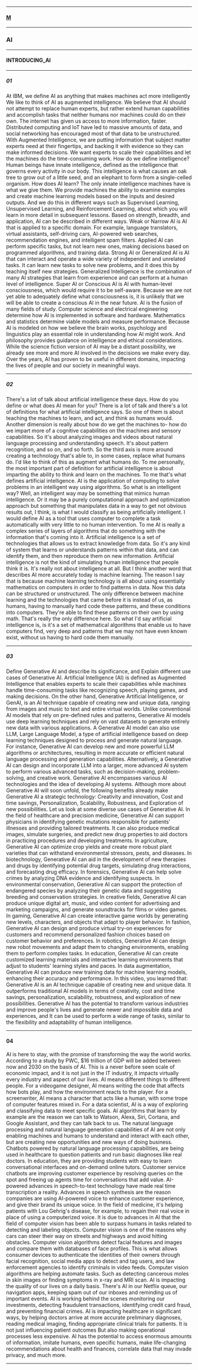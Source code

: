 
---

#### [M](https://github.com/ttltrk/TTT/blob/master/menu.md)

---

### AI

---

#### INTRODUCING_AI

---

##### 01

At IBM, we define AI as
anything that makes machines act more intelligently
We like to think of AI as
augmented intelligence.
We believe that AI should not attempt
to replace human experts, but rather extend human capabilities
and accomplish tasks that neither humans
nor machines could do on their own.
The internet has given us access to more information, faster.
Distributed computing and IoT have led to massive amounts of data,
and social networking has encouraged most of that data to be unstructured.
With Augmented Intelligence, we are putting information
that subject matter experts need at their fingertips,
and backing it with evidence so they can make informed decisions.
We want experts to scale their capabilities and let the machines do the time-consuming work.
How do we define intelligence?
Human beings have innate intelligence, defined as the intelligence that governs every activity in our body.
This intelligence is what causes an oak tree to grow out of a little seed, and an elephant to form from a single-celled organism.
How does AI learn? The only innate intelligence machines have is what we give them.
We provide machines the ability to examine examples and create machine learning models based on the inputs and desired outputs.
And we do this in different ways such as Supervised Learning, Unsupervised Learning,
and Reinforcement Learning, about which you will learn in more detail in subsequent lessons.
Based on strength, breadth, and application, AI can be described in different ways.
Weak or Narrow AI is AI that is applied to a specific domain. For example, language translators, virtual assistants,
self-driving cars, AI-powered web searches, recommendation engines, and intelligent spam filters.
Applied AI can perform specific tasks, but not learn new ones, making decisions based on programmed algorithms, and training data.
Strong AI or Generalized AI is AI that can interact and operate a wide variety of independent and unrelated tasks.
It can learn new tasks to solve new problems, and it does this by teaching itself new strategies.
Generalized Intelligence is the combination of many AI strategies that learn from experience and can perform at a human level of intelligence.
Super AI or Conscious AI is AI with human-level consciousness, which would require it to be self-aware.
Because we are not yet able to adequately define what consciousness is, it is unlikely that we will be able to create a conscious AI in the near future.
AI is the fusion of many fields of study. Computer science and electrical engineering determine how AI is implemented in software and hardware.
Mathematics and statistics determine viable models and measure performance.
Because AI is modeled on how we believe the brain works, psychology and linguistics play an essential role in understanding how AI might work.
And philosophy provides guidance on intelligence and ethical considerations.
While the science fiction version of AI may be a distant possibility,
we already see more and more AI involved in the decisions we make every day.
Over the years, AI has proven to be useful in different domains, impacting the lives of people and our society in meaningful ways.

---

##### 02

There's a lot of talk about artificial intelligence
these days. How do you define or what does AI mean for you? There is a lot of talk and
there's a lot of definitions for what artificial intelligence says. So one of them is about
teaching the machines to learn, and act, and think as humans would. Another dimension is
really about how do we get the machines to- how do we impart more of a cognitive capabilities
on the machines and sensory capabilities. So
it's about analyzing images and videos about natural language processing and understanding
speech. It's about pattern recognition, and so on, and so forth. So the third axis
is more around creating a technology that's able to,
in some cases, replace what humans do. I'd like to think of this as augment what humans
do. To me personally, the most important part of definition for artificial intelligence
is about imparting the ability to think and learn on the machines. To me that's what defines
artificial intelligence. AI is the application of computing to solve
problems in an intelligent way using algorithms. So what is an intelligent way? Well, an intelligent
way may be something that mimics human intelligence. Or it may be a purely computational approach
and optimization approach but something that manipulates data in a way to
get not obvious results out, I think, is what I would classify
as being artificially intelligent. I would define AI as a tool that uses computer to
complete a task automatically with very little to no human intervention.
To me AI is really a complex series of layers of algorithms that
do something with the information that's coming into it.
Artificial intelligence is a set of technologies that
allows us to extract knowledge from data. So it's any kind of system that learns or
understands patterns within that data, and can identify them, and then reproduce them
on new information. Artificial intelligence is not the kind of
simulating human intelligence that people think it is.
It's really not about intelligence at all. But I think another word that describes AI
more accurately today is machine learning. The reason I say that is because machine learning
technology is all about using essentially mathematics on computers in order to find
patterns in data. Now this data can be structured or unstructured.
The only difference between machine learning and
the technologies that came before it is instead of us, as humans, having to manually hard
code these patterns, and these conditions into computers. They're
able to find these patterns on their own by using math. That's really the only difference
here. So what I'd say artificial intelligence is, is it's a set of mathematical algorithms
that enable us to have computers find, very deep and patterns that we may not have even
known exist, without us having to hard code them manually.

---

##### 03

Define Generative AI and describe its significance, and
Explain different use cases of Generative AI.
Artificial Intelligence (AI) is defined as Augmented Intelligence that enables experts
to scale their capabilities while machines handle time-consuming tasks like recognizing
speech, playing games, and making decisions.
On the other hand, Generative Artificial Intelligence, or GenAI, is an AI technique capable of creating
new and unique data, ranging from images and music to text and entire virtual worlds.
Unlike conventional AI models that rely on pre-defined rules and patterns, Generative
AI models use deep learning techniques and rely on vast datasets to generate entirely
new data with various applications.
A Generative AI model can also use LLM, Large Language Model, a type of artificial intelligence
based on deep learning techniques designed to process and generate natural language.
For instance, Generative AI can develop new and more powerful LLM algorithms or architectures,
resulting in more accurate or efficient natural language processing and generation capabilities.
Alternatively, a Generative AI can design and incorporate LLM into a larger, more advanced
AI system to perform various advanced tasks, such as decision-making, problem-solving,
and creative work.
Generative AI encompasses various AI technologies and the idea of developing AI systems.
Although more about Generative AI will soon unfold, the following benefits already make
Generative AI a strategic technology:
Creativity and innovation,
Cost and time savings,
Personalization,
Scalability,
Robustness, and
Exploration of new possibilities.
Let us look at some diverse use cases of Generative AI.
In the field of healthcare and precision medicine, Generative AI can support physicians in identifying
genetic mutations responsible for patients' illnesses and providing tailored treatments.
It can also produce medical images, simulate surgeries, and predict new drug properties
to aid doctors in practicing procedures and developing treatments.
In agriculture, Generative AI can optimize crop yields and create more robust plant varieties
that can withstand environmental stressors, pests, and diseases.
In biotechnology, Generative AI can aid in the development of new therapies and drugs
by identifying potential drug targets, simulating drug interactions, and forecasting drug efficacy.
In forensics, Generative AI can help solve crimes by analyzing DNA evidence and identifying
suspects.
In environmental conservation, Generative AI can support the protection of endangered
species by analyzing their genetic data and suggesting breeding and conservation strategies.
In creative fields, Generative AI can produce unique digital art, music, and video content
for advertising and marketing campaigns, and generate soundtracks for films or video games.
In gaming, Generative AI can create interactive game worlds by generating new levels, characters,
and objects that adapt to player behavior.
In fashion, Generative AI can design and produce virtual try-on experiences for customers and
recommend personalized fashion choices based on customer behavior and preferences.
In robotics, Generative AI can design new robot movements and adapt them to changing
environments, enabling them to perform complex tasks.
In education, Generative AI can create customized learning materials and interactive learning
environments that adjust to students' learning styles and paces.
In data augmentation, Generative AI can produce new training data for machine learning models,
enhancing their accuracy and performance.
In this video, you learned that:
Generative AI is an AI technique capable of creating new and unique data.
It outperforms traditional AI models in terms of creativity, cost and time savings, personalization,
scalability, robustness, and exploration of new possibilities.
Generative AI has the potential to transform various industries and improve people's lives
and generate newer and impossible data and experiences, and
It can be used to perform a wide range of tasks, similar to the flexibility and adaptability
of human intelligence.

---

#### 04

AI is here to stay, with the promise of transforming the way the world works.
According to a study by PWC, $16 trillion of GDP will
be added between now and 2030 on the basis of AI.
This is a never before seen scale of economic impact, and it is not just
in the IT industry, it impacts virtually every industry and aspect of our lives.
AI means different things to different people.
For a videogame designer, AI means writing the code that affects how bots play,
and how the environment reacts to the player.
For a screenwriter, AI means a character that acts like a human,
with some trope of computer features mixed in.
For a data scientist, AI is a way of exploring and
classifying data to meet specific goals.
AI algorithms that learn by example are the reason we can talk to Watson,
Alexa, Siri, Cortana, and Google Assistant, and they can talk back to us.
The natural language processing and
natural language generation capabilities of AI are not only enabling machines and
humans to understand and interact with each other, but
are creating new opportunities and new ways of doing business.
Chatbots powered by natural language processing capabilities, are being used in
healthcare to question patients and run basic diagnoses like real doctors.
In education, they are providing students with
easy to learn conversational interfaces and on-demand online tutors.
Customer service chatbots are improving customer experience by resolving
queries on the spot and freeing up agents time for conversations that add value.
AI-powered advances in speech-to-text technology have made real time
transcription a reality.
Advances in speech synthesis are the reason companies are using AI-powered
voice to enhance customer experience, and give their brand its unique voice.
In the field of medicine, it's helping patients with Lou Gehrig's disease,
for example, to regain their real voice in place of using a computerized voice.
It is due to advances in AI that the field of computer vision has been able to
surpass humans in tasks related to detecting and labeling objects.
Computer vision is one of the reasons why cars can steer their way on streets and
highways and avoid hitting obstacles.
Computer vision algorithms detect facial features and images and
compare them with databases of face profiles.
This is what allows consumer devices to authenticate the identities of their
owners through facial recognition, social media apps to detect and tag users, and
law enforcement agencies to identify criminals in video feeds.
Computer vision algorithms are helping automate tasks.
Such as detecting cancerous moles in skin images or
finding symptoms in x-ray and MRI scan.
AI is impacting the quality of our lives on a daily basis.
There's AI in our Netflix queue, our navigation apps,
keeping spam out of our inboxes and reminding us of important events.
AI is working behind the scenes
monitoring our investments, detecting fraudulent transactions,
identifying credit card fraud, and preventing financial crimes.
AI is impacting healthcare in significant ways,
by helping doctors arrive at more accurate preliminary diagnoses,
reading medical imaging, finding appropriate clinical trials for patients.
It is not just influencing patient outcomes But
also making operational processes less expensive.
AI has the potential to access enormous amounts of information, imitate humans,
even specific humans, make life-changing recommendations about health and
finances, correlate data that may invade privacy, and much more.

---
